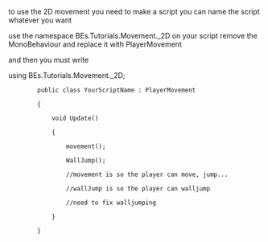 to use the 2D movement you need to make a script you can name the script whatever you want 

use the namespace BEs.Tutorials.Movement._2D on your script 
remove the MonoBehaviour and replace it with PlayerMovement

and then you must write



using BEs.Tutorials.Movement._2D;

            public class YourScriptName : PlayerMovement
            
            {
            
                void Update()
                
                {
                
                    movement(); 
                    
                    WallJump(); 
                    
                    //movement is so the player can move, jump...
                    
                    //wallJump is so the player can walljump 
                    
                    //need to fix walljumping
                    
                }
                
            }
            
